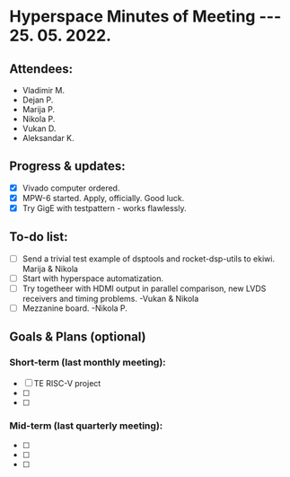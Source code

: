 # Hyperspace Minutes of Meeting --- 25. 05. 2022.

## Attendees:
* Vladimir M.
* Dejan P.
* Marija P.
* Nikola P.
* Vukan D.
* Aleksandar K.

## Progress & updates:
* [x] Vivado computer ordered.
* [x] MPW-6 started. Apply, officially. Good luck.
* [x] Try GigE with testpattern - works flawlessly.

## To-do list:
* [ ] Send a trivial test example of dsptools and rocket-dsp-utils to ekiwi. Marija & Nikola
* [ ] Start with hyperspace automatization.
* [ ] Try togetheer with HDMI output in parallel comparison, new LVDS receivers and timing problems. -Vukan & Nikola
* [ ] Mezzanine board. -Nikola P.

<!-- To keep regular meetings within the time limit, this is an optional meeting part -->

## Goals & Plans (optional)

### Short-term (last monthly meeting):
* [ ] TE RISC-V project
* [ ] 
* [ ] 

### Mid-term (last quarterly meeting):
* [ ] 
* [ ] 
* [ ] 

<!-- ## Publications (conferences & journals) -->
